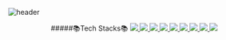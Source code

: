 ![header](https://capsule-render.vercel.app/api?type=waving&color=auto&height=300&section=header&text=vinyeee&fontSize=90&fontColor=ffffff&backgroundColor=8b00ff)

<p align="center">
  #####📚Tech Stacks📚
<a href="#">
  <img src="https://img.shields.io/badge/-C-A8B9CC?logo=C&logoColor=white&style=flat"/>
</a>
<a href="#">
  <img src="https://img.shields.io/badge/-Python-3776AB?logo=Python&logoColor=white&style=flat"/>
</a>
<a href="#">
  <img src="https://img.shields.io/badge/-Java-007396?logo=Java&logoColor=white&style=flat"/>
</a>
<a href="#">
  <img src="https://img.shields.io/badge/-JavaScript-F7DF1E?logo=JavaScript&logoColor=white&style=flat"/>
</a>
<a href="#">
  <img src="https://img.shields.io/badge/-HTML-E34F26?logo=HTML5&logoColor=white&style=flat"/>
</a>
<a href="#">
  <img src="https://img.shields.io/badge/-CSS-1572B6?logo=CSS3&logoColor=white&style=flat"/>
</a>
 <a href="#">
  <img src="https://img.shields.io/badge/-SQL-4479A1?logo=MySQL&logoColor=white&style=flat"/>
</a>
  <a href="#">
  <img src="https://img.shields.io/badge/-TensorFlow-FF6F00?logo=TensorFlow&logoColor=white&style=flat"/>
</a>
 <a href="#">
  <img src="https://img.shields.io/badge/-PyTorch-EE4C2C?logo=PyTorch&logoColor=white&style=flat"/>
</a>
  
</p

<!--

**vinyeee/vinyeee** is a ✨ _special_ ✨ repository because its `README.md` (this file) appears on your GitHub profile.

Here are some ideas to get you started:

- 🔭 I’m currently working on ...
- 🌱 I’m currently learning ...
- 👯 I’m looking to collaborate on ...
- 🤔 I’m looking for help with ...
- 💬 Ask me about ...
- 📫 How to reach me: ...
- 😄 Pronouns: ...
- ⚡ Fun fact: ...
-->
